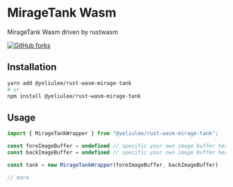 # MirageTank Wasm

MirageTank Wasm driven by rustwasm

[![GitHub forks](https://img.shields.io/github/forks/yeliulee/rust-wasm-mirage-tank?style=plastic)](https://github.com/yeliulee/rust-wasm-mirage-tank/network)

## Installation

```bash
yarn add @yeliulee/rust-wasm-mirage-tank
# or 
npm install @yeliulee/rust-wasm-mirage-tank
```

## Usage

```js
import { MirageTankWrapper } from "@yeliulee/rust-wasm-mirage-tank";

const foreImageBuffer = undefined // specific your own image buffer here
const backImageBuffer = undefined // specific your own image buffer here

const tank = new MirageTankWrapper(foreImageBuffer, backImageBuffer)

// more
```
